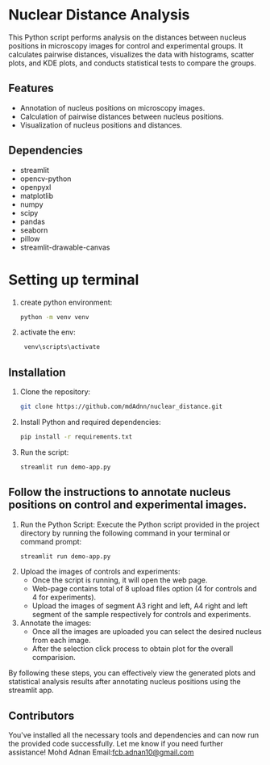# Nuclear Distance Analysis

This Python script performs analysis on the distances between nucleus positions in microscopy images for control and experimental groups. It calculates pairwise distances, visualizes the data with histograms, scatter plots, and KDE plots, and conducts statistical tests to compare the groups.

## Features

- Annotation of nucleus positions on microscopy images.
- Calculation of pairwise distances between nucleus positions.
- Visualization of nucleus positions and distances.

## Dependencies

- streamlit
- opencv-python
- openpyxl
- matplotlib
- numpy
- scipy
- pandas
- seaborn
- pillow
- streamlit-drawable-canvas

# Setting up terminal
1. create python environment:
    ```bash
    python -m venv venv
    ```
2. activate the env:
   ```bash
    venv\scripts\activate
    ```

## Installation

1. Clone the repository:
    ```bash
    git clone https://github.com/mdAdnn/nuclear_distance.git
    ```

2. Install Python and required dependencies:
    ```bash
    pip install -r requirements.txt
    ```
3. Run the script:
   ```bash
   streamlit run demo-app.py
   ```

## Follow the instructions to annotate nucleus positions on control and experimental images.

1. Run the Python Script: Execute the Python script provided in the project directory by running the following command in your terminal or command prompt:
    ```bash
    streamlit run demo-app.py
    ```
2. Upload the images of controls and experiments:
   - Once the script is running, it will open the web page.
   - Web-page contains total of 8 upload files option (4 for controls and 4 for experiments).
   - Upload the images of segment A3 right and left, A4 right and left segment of the sample respectively for controls and experiments.
3. Annotate the images:
   - Once all the images are uploaded you can select the desired nucleus from each image.
   - After the selection click process to obtain plot for the overall comparision.
  
By following these steps, you can effectively view the generated plots and statistical analysis results after annotating nucleus positions using the streamlit app.

## Contributors
You've installed all the necessary tools and dependencies and can now run the provided code successfully. Let me know if you need further assistance!
Mohd Adnan
Email:fcb.adnan10@gmail.com
